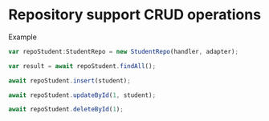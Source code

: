# Repository support CRUD operations

Example

```ts
var repoStudent:StudentRepo = new StudentRepo(handler, adapter);

var result = await repoStudent.findAll();

await repoStudent.insert(student);

await repoStudent.updateById(1, student);

await repoStudent.deleteById(1);
```
